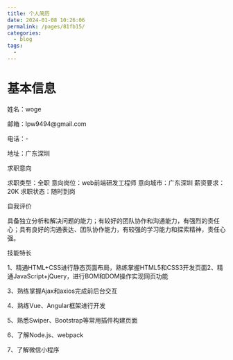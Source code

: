 ```yaml
---
title: 个人简历
date: 2024-01-08 10:26:06
permalink: /pages/81fb15/
categories:
  - blog
tags:
  - 
---
```

<!-- <img :src="$withBase('/logo.png')" alt="foo"> -->
<h1>基本信息</h1>
<p></p>
<p>姓名：woge</p>
<p></p>
<p>邮箱：lpw9494@gmail.com</p>
<p></p>
<p>电话：-</p>
<p></p>
<p>地址：广东深圳</p>
<p></p>
<p>求职意向</p>
<p></p>
<p>求职类型：全职 意向岗位：web前端研发工程师 意向城市：广东深圳   薪资要求：20K 求职状态：随时到岗</p>
<p></p>
<p>自我评价</p>
<p></p>
<p>具备独立分析和解决问题的能力；有较好的团队协作和沟通能力，有强烈的责任心；具有良好的沟通表达、团队协作能力，有较强的学习能力和探索精神，责任心强。
</p>
<p></p>
<p>技能特长</p>
<p></p>
<p>1、精通HTML+CSS进行静态页面布局，熟练掌握HTML5和CSS3开发页面2、精通JavaScript+jQuery，进行BOM和DOM操作实现网页功能</p>
<p>3、熟练掌握Ajax和axios完成前后台交互</p>
<p>4、熟练Vue、Angular框架进行开发</p>
<p>5、熟悉Swiper、Bootstrap等常用插件构建页面</p>
<p>6、了解Node.js、webpack</p>
<p>7、了解微信小程序</p>
